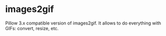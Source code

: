 # images2gif
Pillow 3.x compatible version of images2gif. It allows to do everything with GIFs: convert, resize, etc.
